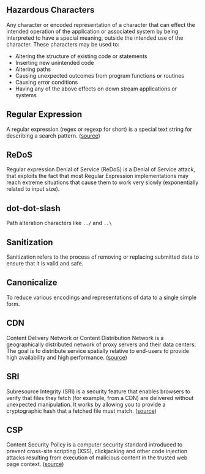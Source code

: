 ## Hazardous Characters

Any character or encoded representation of a character that can effect the
intended operation of the application or associated system by being interpreted
to have a special meaning, outside the intended use of the character. These
characters may be used to:

* Altering the structure of existing code or statements
* Inserting new unintended code
* Altering paths
* Causing unexpected outcomes from program functions or routines
* Causing error conditions
* Having any of the above effects on down stream applications or systems

## Regular Expression

A regular expression (regex or regexp for short) is a special text string for describing a search pattern. ([source][1])

## ReDoS

Regular expression Denial of Service (ReDoS) is a Denial of Service attack,
that exploits the fact that most Regular Expression implementations may reach
extreme situations that cause them to work very slowly (exponentially related
to input size).

## dot-dot-slash

Path alteration characters like `../` and `..\`

## Sanitization

Sanitization refers to the process of removing or replacing submitted data to
ensure that it is valid and safe.

## Canonicalize

To reduce various encodings and representations of data to a single simple form.

## CDN

Content Delivery Network or Content Distribution Network is a geographically
distributed network of proxy servers and their data centers. The goal is to
distribute service spatially relative to end-users to provide high availability
and high performance. ([source][cdn])

## SRI

Subresource Integrity (SRI) is a security feature that enables browsers to verify that files they fetch (for example, from a CDN) are delivered without unexpected manipulation. It works by allowing you to provide a cryptographic hash that a fetched file must match. ([source][sri])

## CSP 

Content Security Policy is a computer security standard introduced to prevent
cross-site scripting (XSS), clickjacking and other code injection attacks
resulting from execution of malicious content in the trusted web page context.
([source][csp])

[1]: http://www.regular-expressions.info/
[cdn]: https://en.wikipedia.org/wiki/Content_delivery_network
[sri]: https://developer.mozilla.org/en-US/docs/Web/Security/Subresource_Integrity
[csp]: https://en.wikipedia.org/wiki/Content_Security_Policy